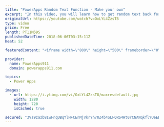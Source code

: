 ```yaml
---
title: "PowerApps Random Text Function - Make your own"
excerpt: "In this video, you will learn how to get random text back for your PowerApps apps. Turns out there is not a random text function so I show you how to make your own combining Shuffle, First, and the Table function. I also give you a quick insight into the random options that PowerApps does have. Hope"
originalUrl: https://youtube.com/watch?v=OxLYL4ZzsT8
type: video
price: Free
length: PT11M59S
publishedDateTime: 2018-06-06T03:15:11Z
heat: 52

featuredContent: "<iframe width=\"800\" height=\"500\" frameborder=\"0\" src=\"https://www.youtube.com/embed/OxLYL4ZzsT8\" allow=\"accelerometer; autoplay; encrypted-media; gyroscope; picture-in-picture\" allowfullscreen></iframe>"

provider:
  name: PowerApps911
  domain: powerapps911.com

topics:
  - Power Apps

images:
  - url: https://i.ytimg.com/vi/OxLYL4ZzsT8/maxresdefault.jpg
    width: 1280
    height: 720
    isCached: true

secured: "3Vs9zazb8IwFnqUBqYlH+CEnMjVkrYh/0Z4b4SLFQRS4Ht0rCNANqkflYUeEDhRORn0n+XyS9IcZc0sB0G5ur/Ko9233xKapMm4nB2nRQFbjCmIzj0dy0N/7oNE9bf9YNz1CfatT83kqymjk6i7aXHvRWfNzqAA9AYYdKkjK5oD92o05zBCe58gI7hJOwl6aZumTVLGELKKPv4X3NfCsjBGxu1MNa0+OTww/pomfEEsTYsRdVrdQlaG0SldlyaX+skkDw9XRC39UjytpmTXi7L5ouxuAPpCzw6SAnKhhz7xLX2q1lyYqxqEEig4+/MezvBqmZuPeZXGKM1UBTIrVoi20bXRFkYyQY7KNnH3pUHlRq86S5f3Kj0ce995hSdKn5l1nGF7b/qWSR633GMnXQDH+HUiF4GDsX69cOkVJlg0=;o+11MM8rkorTt1Rb4xvscg=="
---
```


